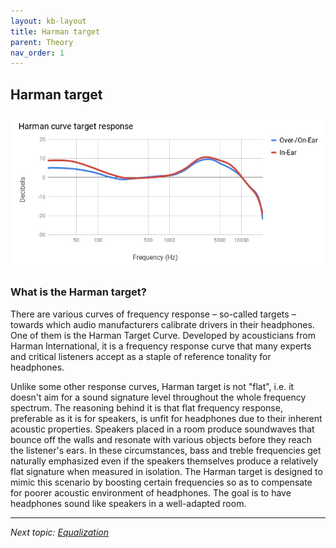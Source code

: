 ```yaml
---
layout: kb-layout
title: Harman target
parent: Theory
nav_order: 1
---
```


## Harman target

![Harman target curve](../../images/harmantarget.jpg)  

### What is the Harman target?

There are various curves of frequency response – so-called targets – towards which audio manufacturers calibrate drivers in their headphones. One of them is the Harman Target Curve. Developed by acousticians from Harman International, it is a frequency response curve that many experts and critical listeners accept as a staple of reference tonality for headphones.

Unlike some other response curves, Harman target is not "flat", i.e. it doesn't aim for a sound signature level throughout the whole frequency spectrum. The reasoning behind it is that flat frequency response, preferable as it is for speakers, is unfit for headphones due to their inherent acoustic properties. Speakers placed in a room produce soundwaves that bounce off the walls and resonate with various objects before they reach the listener's ears. In these circumstances, bass and treble frequencies get naturally emphasized even if the speakers themselves produce a relatively flat signature when measured in isolation. The Harman target is designed to mimic this scenario by boosting certain frequencies so as to compensate for poorer acoustic environment of headphones. The goal is to have headphones sound like speakers in a well-adapted room.

---

*Next topic: [Equalization](https://komunikacjatechnicznavistula.github.io/kacper-bojakowski/theory/Equalization/)*
